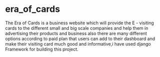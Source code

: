 # era_of_cards

The Era of Cards is a business website which will provide the E - visiting cards to the different small and big scale companies and help them in advertising their products and business also there are many different options according to paid plan that users can add to their dashboard and make their visiting card much good and informative,i have used django Framework for building this project.
